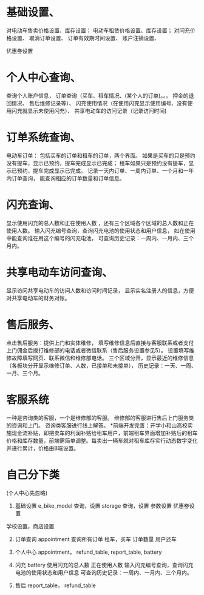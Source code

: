 # 基础设置、

对电动车售卖价格设置、库存设置；
电动车租赁价格设置、库存设置；
对闪充价格设置、
取消订单设置、
订单有效期时间设置、
账户注销设置、

优惠券设置

# 个人中心查询、

查询个人账户信息，
订单查询（买车、租车情况、(某个人的订单)。。。
押金的退回情况、
售后维修记录等）、
闪充使用情况（在使用闪充显示使用编号、没有使用闪充就显示未使用闪充）、
共享电动车的访问记录（记录访问时间)

# 订单系统查询、

电动车订单：
包括买车的订单和租车的订单，两个界面。
如果是买车的只是预约没有提车，显示已预约，提车完成显示已完成；
租车如果只是预约没有提车，显示已预约，提车完成显示已完成。
记录一天内订单、一周内订单、一个月和一年内订单查询，
能查询相应的订单数量和订单信息。
# 闪充查询、

显示使用闪充的总人数和正在使用人数
，还有三个区域各个区域的总人数和正在使用人数。
输入闪充编号查询，查询闪充电池的使用状态和用户信息，
如在使用中能查询谁在用这个编号的闪充电池，
可查询历史记录：一周内、一月内、三个月内。

# 共享电动车访问查询、

显示访问共享电动车的访问人数和访问时间记录，
显示实名注册人的信息，方便对共享电动车的财务对账。

# 售后服务、

点击售后服务：提供上门和实体维修，
填写维修信息后直接与客服联系或者支付上门佣金后拨打维修部的电话或者微信联系（售后服务设置参见5）。
设置填写维修故障填写网页、联系微信和维修部电话。
三个区域分开，显示最近的维修信息（各板块分开显示维修订单、人数，已接单和未接单），
历史记录：一天、一周、一月、三个月。

# 客服系统

一种是咨询类的客服，一个是维修部的客服。
维修部的客服进行售后上门服务类的咨询和上门。
咨询类客服进行线上解答。
*前端开发完善：开学小和山高校实施现金流补贴，即把卖车的利润补贴给租车用户，前端租车界面增加补贴后的租车价格和库存数量，前端需简单调整。每卖出一辆车就对租车库存实行动态数字变化并进行累计，价格由B端设置。

# 自己分下类
(个人中心先忽略)
1. 基础设置
e_bike_model 查询，设置
storage 查询，设置
参数设置
优惠劵设置

学校设置，商店设置


2. 订单查询
appointment
查询所有订单
租车，买车
订单数量
用户还车


3. 个人中心
appointment， refund_table, report_table, battery

4. 闪充
battery
使用闪充的总人数
正在使用人数
输入闪充编号查询，查询闪充电池的使用状态和用户信息
可查询历史记录：一周内、一月内、三个月内。

6. 售后
report_table， refund_table


